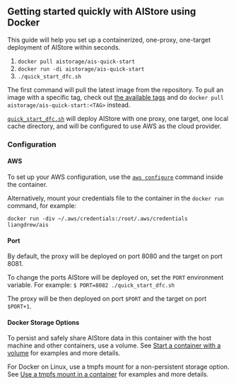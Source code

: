 ## Getting started quickly with AIStore using Docker

This guide will help you set up a containerized, one-proxy, one-target deployment of AIStore within seconds.

1. `docker pull aistorage/ais-quick-start`
2. `docker run -di aistorage/ais-quick-start`
3. `./quick_start_dfc.sh`

The first command will pull the latest image from the repository. To pull an image with a specific tag, check out [the available tags](https://hub.docker.com/r/aistorage/ais-quick-start/tags/) and do `docker pull aistorage/ais-quick-start:<TAG>` instead.

[`quick_start_dfc.sh`](quick_start_dfc.sh) will deploy AIStore with one proxy, one target, one local cache directory, and will be configured to use AWS as the cloud provider.

### Configuration

#### AWS

To set up your AWS configuration, use the [`aws configure`](https://docs.aws.amazon.com/cli/latest/userguide/cli-chap-getting-started.html) command inside the container.

Alternatively, mount your credentials file to the container in the `docker run` command, for example:

`docker run -div ~/.aws/credentials:/root/.aws/credentials liangdrew/ais`

#### Port

By default, the proxy will be deployed on port 8080 and the target on port 8081.

To change the ports AIStore will be deployed on, set the `PORT` environment variable.
For example: `$ PORT=8082 ./quick_start_dfc.sh`
 
The proxy will be then deployed on port `$PORT` and the target on port `$PORT+1`.

#### Docker Storage Options

To persist and safely share AIStore data in this container with the host machine and other containers, use a volume. See [Start a container with a volume](https://docs.docker.com/storage/volumes/#start-a-container-with-a-volume) for examples and more details.

For Docker on Linux, use a tmpfs mount for a non-persistent storage option. See [Use a tmpfs mount in a container](https://docs.docker.com/storage/tmpfs/#use-a-tmpfs-mount-in-a-container) for examples and more details.
